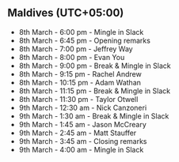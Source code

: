 ## Maldives (UTC+05:00)

- 8th March - 6:00 pm - Mingle in Slack
- 8th March - 6:45 pm - Opening remarks
- 8th March - 7:00 pm - Jeffrey Way
- 8th March - 8:00 pm - Evan You
- 8th March - 9:00 pm - Break & Mingle in Slack
- 8th March - 9:15 pm - Rachel Andrew
- 8th March - 10:15 pm - Adam Wathan
- 8th March - 11:15 pm - Break & Mingle in Slack
- 8th March - 11:30 pm - Taylor Otwell
- 9th March - 12:30 am - Nick Canzoneri
- 9th March - 1:30 am - Break & Mingle in Slack
- 9th March - 1:45 am - Jason McCreary
- 9th March - 2:45 am - Matt Stauffer
- 9th March - 3:45 am - Closing remarks
- 9th March - 4:00 am - Mingle in Slack
